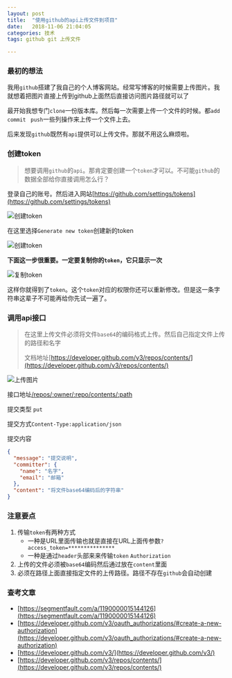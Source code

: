 ```yaml
---
layout: post
title:  "使用github的api上传文件到项目"
date:   2018-11-06 21:04:05
categories: 技术
tags: github git 上传文件

---
```


### 最初的想法

我用`github`搭建了我自己的个人博客网站。经常写博客的时候需要上传图片。我就想着把图片直接上传到github上面然后直接访问图片路径就可以了

最开始我想专门`clone`一份版本库。然后每一次需要上传一个文件的时候。都`add` `commit` ` push`一些列操作来上传一个文件上去。

后来发现`github`既然有`api`提供可以上传文件。那就不用这么麻烦啦。



### 创建token

> 想要调用`github`的`api`。那肯定要创建一个`token`才可以。不可能`github`的数据全部给你直接调用怎么行？

登录自己的账号。然后进入网站[https://github.com/settings/tokens](https://github.com/settings/tokens)

![创建token](https://stong-chen.github.io/file/Screenshot_5.png)

在这里选择`Generate new token`创建新的token

![创建token](https://stong-chen.github.io/file/Screenshot_6.png)

**下面这一步很重要。一定要复制你的`token`，它只显示一次**

![复制token](https://stong-chen.github.io/file/20181106150350.png)

这样你就得到了`token`。这个`token`对应的权限你还可以重新修改。但是这一条字符串这辈子不可能再给你先试一遍了。



### 调用api接口

> 在这里上传文件必须将文件`base64`的编码格式上传。然后自己指定文件上传的路径和名字
>
> 文档地址[https://developer.github.com/v3/repos/contents/](https://developer.github.com/v3/repos/contents/)

![上传图片](https://stong-chen.github.io/file/Screenshot_7.png)

接口地址[/repos/:owner/:repo/contents/:path](`/repos/:owner/:repo/contents/:path`)

提交类型 `put`

提交方式`Content-Type:application/json`

提交内容

```json
{
  "message": "提交说明",
  "committer": {
    "name": "名字",
    "email": "邮箱"
  },
  "content": "将文件base64编码后的字符串"
}
```



### 注意要点

1. 传输`token`有两种方式
   - 一种是URL里面传输也就是直接在URL上面传参数`?access_token=***************`
   - 一种是通过`header`头部来来传输`token` `Authorization`
2. 上传的文件必须被`base64`编码然后通过放在`content`里面
3. 必须在路径上面直接指定文件的上传路径。路径不存在`github`会自动创建


### 查考文章
- [https://segmentfault.com/a/1190000015144126](https://segmentfault.com/a/1190000015144126)
- [https://developer.github.com/v3/oauth_authorizations/#create-a-new-authorization](https://developer.github.com/v3/oauth_authorizations/#create-a-new-authorization)
- [https://developer.github.com/v3/](https://developer.github.com/v3/)
- [https://developer.github.com/v3/repos/contents/](https://developer.github.com/v3/repos/contents/)